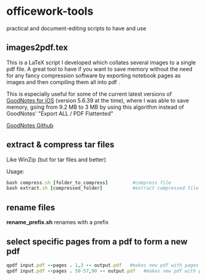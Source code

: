 # officework-tools
practical and document-editing scripts to have and use



## images2pdf.tex

This is a LaTeX script I developed which collates several images to a single pdf file. A great tool to have if you want to save memory without the need for any fancy compression software by exporting notebook pages as images and then compiling them all into pdf . 

This is especially useful for some of the current latest versions of [GoodNotes for iOS](https://www.goodnotes.com/) (version 5.6.39 at the time), where I was able to save memory, going from 9.2 MB to 3 MB by using this algorithm instead of GoodNotes' "Export ALL / PDF Flattented"

[GoodNotes Github](https://github.com/GoodNotes)

## extract & compress tar files

Like WinZip (but for tar files and better)

Usage: 

```ruby
bash compress.sh [folder_to_compress]         #compress file
bash extract.sh [compressed_folder]           #extract compressed file
```

## rename files

**rename_prefix.sh** renames with a prefix

## select specific pages from a pdf to form a new pdf
```ruby
qpdf input.pdf --pages . 1,3 -- output.pdf   #makes new pdf with pages 1 and 3 from input.pdf file
qpdf input.pdf --pages . 50-57,90 -- output.pdf   #makes new pdf with pages 50 through 57 and page 90 from input.pdf file
```
